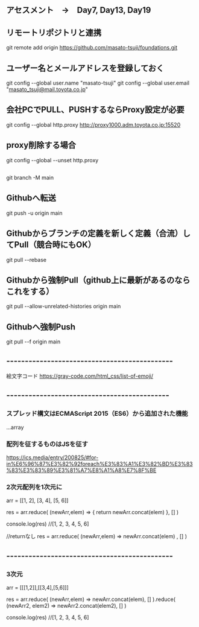 
## アセスメント　→　Day7, Day13, Day19



## リモートリポジトリと連携
git remote add origin https://github.com/masato-tsuji/foundations.git


## ユーザー名とメールアドレスを登録しておく
git config --global user.name "masato-tsuji"
git config --global user.email "masato_tsuji@mail.toyota.co.jp"


## 会社PCでPULL、PUSHするならProxy設定が必要
git config --global http.proxy http://proxy1000.adm.toyota.co.jp:15520

## proxy削除する場合
git config --global --unset http.proxy


## 
git branch -M main  


## Githubへ転送
git push -u origin main

## Githubからブランチの定義を新しく定義（合流）してPull（競合時にもOK）
git pull --rebase


## Githubから強制Pull（github上に最新があるのならこれをする）
git pull --allow-unrelated-histories  origin main


## Githubへ強制Push
git pull --f  origin main


## ---------------------------------------------
絵文字コード
https://gray-code.com/html_css/list-of-emoji/


## --------------------------------------------
### スプレッド構文はECMAScript 2015（ES6）から追加された機能
...array

### 配列を征するものはJSを征す
https://ics.media/entry/200825/#for-in%E6%96%87%E3%82%92foreach%E3%83%A1%E3%82%BD%E3%83%83%E3%83%89%E3%81%A7%E8%A1%A8%E7%8F%BE


### 2次元配列を1次元に
arr = [[1, 2], [3, 4], [5, 6]]

res = arr.reduce( (newArr,elem) => {
  return  newArr.concat(elem)
}, [] )

console.log(res)   //[1, 2, 3, 4, 5, 6]

//returnなし
res = arr.reduce( (newArr,elem) => 
   newArr.concat(elem)
, [] )

## ---------------------------------------------
### 3次元
arr = [[[1,2]],[[3,4],[5,6]]]

res = arr.reduce( (newArr,elem) => 
            newArr.concat(elem), [] 
            ).reduce( (newArr2, elem2) => 
            newArr2.concat(elem2), [] )

console.log(res) //[1, 2, 3, 4, 5, 6]